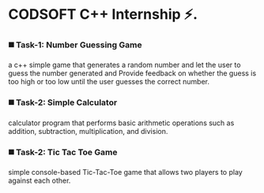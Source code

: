 <h1> CODSOFT C++ Internship ⚡️. </h1>

<h3> ◼️ Task-1: Number Guessing Game </h3>
<p> a c++ simple game that generates a random number and let the user to guess the number generated and Provide feedback on whether the guess is too
high or too low until the user guesses the correct number. </p>

<h3> ◼️ Task-2: Simple Calculator </h3>
<p> calculator program that performs basic arithmetic operations such as addition, subtraction, multiplication, and division. </p>

<h3> ◼️ Task-2: Tic Tac Toe Game </h3>
<p> simple console-based Tic-Tac-Toe game that allows two players to play against each other. </p>
